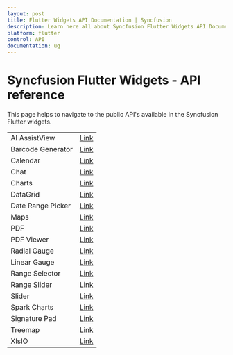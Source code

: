 ```yaml
---
layout: post
title: Flutter Widgets API Documentation | Syncfusion
description: Learn here all about Syncfusion Flutter Widgets API Documentation and their API reference links for each widget.
platform: flutter
control: API
documentation: ug
---
```


# Syncfusion Flutter Widgets - API reference

This page helps to navigate to the public API's available in the Syncfusion Flutter widgets.

<table>
    <tr>
        <td>
            AI AssistView
        </td>
        <td>
            <a href="https://pub.dev/documentation/syncfusion_flutter_chat/latest/assist_view/SfAIAssistView-class.html">Link</a>
        </td>
    </tr>
    <tr>
        <td>
            Barcode Generator
        </td>
        <td>
            <a href="https://pub.dev/documentation/syncfusion_flutter_barcodes/latest/barcodes/barcodes-library.html">Link</a>
        </td>
    </tr>
	<tr>
        <td>
            Calendar
        </td>
        <td>
            <a href="https://pub.dev/documentation/syncfusion_flutter_calendar/latest/calendar/calendar-library.html">Link</a>
        </td>
    </tr>
    <tr>
        <td>
            Chat
        </td>
        <td>
            <a href="https://pub.dev/documentation/syncfusion_flutter_chat/latest/chat/chat-library.html">Link</a>
        </td>
    </tr>
    <tr>
        <td>
            Charts
        </td>
        <td>
            <a href="https://pub.dev/documentation/syncfusion_flutter_charts/latest/charts/charts-library.html">Link</a>
        </td>
    </tr>
    <tr>
        <td>
            DataGrid
        </td>
        <td>
            <a href="https://pub.dev/documentation/syncfusion_flutter_datagrid/latest/datagrid/datagrid-library.html">Link</a>
        </td>
    </tr>
    <tr>
        <td>
          Date Range Picker
        </td>
       <td>
           <a href="https://pub.dev/documentation/syncfusion_flutter_datepicker/latest/datepicker/datepicker-library.html">Link</a>
      </td>
    </tr>
    <tr>
        <td>
            Maps
        </td>
        <td>
            <a href="https://pub.dev/documentation/syncfusion_flutter_maps/latest/maps/maps-library.html">Link</a>
        </td>
    </tr>
    <tr>
        <td>
            PDF
        </td>
        <td>
            <a href="https://pub.dev/documentation/syncfusion_flutter_pdf/latest/pdf/pdf-library.html">Link</a>
        </td>
    </tr>
    <tr>
        <td>
            PDF Viewer
        </td>
        <td>
            <a href="https://pub.dev/documentation/syncfusion_flutter_pdfviewer/latest/pdfviewer/pdfviewer-library.html">Link</a>
        </td>
    </tr>
    <tr>
        <td>
            Radial Gauge
        </td>
        <td>
            <a href="https://pub.dev/documentation/syncfusion_flutter_gauges/latest/gauges/gauges-library.html">Link</a>
        </td>
    </tr>
    <tr>
        <td>
            Linear Gauge
        </td>
        <td>
            <a href="https://pub.dev/documentation/syncfusion_flutter_gauges/latest/gauges/gauges-library.html">Link</a>
        </td>
    </tr>
	<tr>
        <td>
            Range Selector
        </td>
        <td>
            <a href="https://pub.dev/documentation/syncfusion_flutter_sliders/latest/sliders/SfRangeSelector-class.html">Link</a>
        </td>
    </tr>
    <tr>
        <td>
            Range Slider
        </td>
        <td>
            <a href="https://pub.dev/documentation/syncfusion_flutter_sliders/latest/sliders/SfRangeSlider-class.html">Link</a>
        </td>
    </tr>
    <tr>
        <td>
            Slider
        </td>
        <td>
            <a href="https://pub.dev/documentation/syncfusion_flutter_sliders/latest/sliders/SfSlider-class.html">Link</a>
        </td>
    </tr>
    <tr>
        <td>
            Spark Charts
        </td>
        <td>
            <a href="https://pub.dev/documentation/syncfusion_flutter_charts/latest/sparkcharts/sparkcharts-library.html">Link</a>
        </td>
    </tr>
    <tr>
        <td>
            Signature Pad
        </td>
        <td>
            <a href="https://pub.dev/documentation/syncfusion_flutter_signaturepad/latest/signaturepad/SfSignaturePad-class.html">Link</a>
        </td>
    </tr>
    <tr>
        <td>
            Treemap
        </td>
        <td>
            <a href="https://pub.dev/documentation/syncfusion_flutter_treemap/latest/treemap/SfTreemap-class.html">Link</a>
        </td>
    </tr>
    <tr>
        <td>
            XlsIO
        </td>
        <td>
            <a href="https://pub.dev/documentation/syncfusion_flutter_xlsio/latest/xlsio/xlsio-library.html">Link</a>
        </td>
    </tr>
</table>
